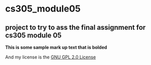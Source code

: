 # cs305_module05
## project to try to ass the final assignment for cs305 module 05

**This is some sample mark up text that is bolded**

And my license is the [GNU GPL 2.0 License](LICENSE)
